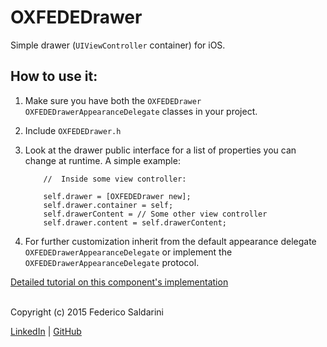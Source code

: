 # OXFEDEDrawer

Simple drawer (`UIViewController` container) for iOS.


## How to use it:
1. Make sure you have both the `OXFEDEDrawer` `OXFEDEDrawerAppearanceDelegate` classes in your project.
2. Include `OXFEDEDrawer.h`
3. Look at the drawer public interface for a list of properties you can change at runtime.
	A simple example:

	```objc
		//	Inside some view controller:

	    self.drawer = [OXFEDEDrawer new];
	    self.drawer.container = self;
	    self.drawerContent = //	Some other view controller
	    self.drawer.content = self.drawerContent;
	```

4. For further customization inherit from the default appearance delegate `OXFEDEDrawerAppearanceDelegate` or implement the `OXFEDEDrawerAppearanceDelegate` protocol.


[Detailed tutorial on this component's implementation](www.apple.com)

<br>
Copyright (c) 2015 Federico Saldarini

[LinkedIn][l1] | [GitHub][l2]

[l1]: https://www.linkedin.com/in/federicosaldarini
[l2]: https://github.com/saldavonschwartz
